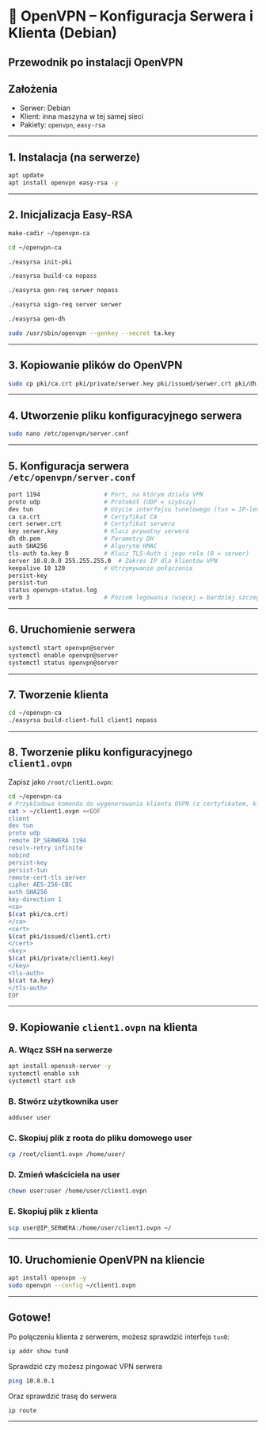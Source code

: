 # 📡 OpenVPN – Konfiguracja Serwera i Klienta (Debian)

Przewodnik po instalacji OpenVPN
---

## Założenia

- Serwer: Debian
- Klient: inna maszyna w tej samej sieci
- Pakiety: `openvpn`, `easy-rsa`

---

##  1. Instalacja (na serwerze)

```bash
apt update
apt install openvpn easy-rsa -y
```

---

##  2. Inicjalizacja Easy-RSA

```bash
make-cadir ~/openvpn-ca
```
```bash
cd ~/openvpn-ca
```
```bash
./easyrsa init-pki
```
```bash
./easyrsa build-ca nopass
```
```bash
./easyrsa gen-req serwer nopass
```
```bash
./easyrsa sign-req server serwer
```
```bash
./easyrsa gen-dh
```
```bash
sudo /usr/sbin/openvpn --genkey --secret ta.key
```
---

##  3. Kopiowanie plików do OpenVPN

```bash
sudo cp pki/ca.crt pki/private/serwer.key pki/issued/serwer.crt pki/dh.pem ta.key /etc/openvpn/
```

---

##  4. Utworzenie pliku konfiguracyjnego serwera

```bash
sudo nano /etc/openvpn/server.conf
```

---


##  5. Konfiguracja serwera `/etc/openvpn/server.conf`

```bash
port 1194                  # Port, na którym działa VPN
proto udp                  # Protokół (UDP = szybszy)
dev tun                    # Użycie interfejsu tunelowego (tun = IP-level VPN)
ca ca.crt                  # Certyfikat CA
cert serwer.crt            # Certyfikat serwera
key serwer.key             # Klucz prywatny serwera
dh dh.pem                  # Parametry DH
auth SHA256                # Algorytm HMAC
tls-auth ta.key 0          # Klucz TLS-Auth i jego rola (0 = serwer)
server 10.8.0.0 255.255.255.0  # Zakres IP dla klientów VPN
keepalive 10 120           # Utrzymywanie połączenia
persist-key
persist-tun
status openvpn-status.log
verb 3                     # Poziom logowania (więcej = bardziej szczegółowo)

```

---

##  6. Uruchomienie serwera

```bash
systemctl start openvpn@server
systemctl enable openvpn@server
systemctl status openvpn@server
```
---

##  7. Tworzenie klienta

```bash
cd ~/openvpn-ca
./easyrsa build-client-full client1 nopass
```
---

##  8. Tworzenie pliku konfiguracyjnego `client1.ovpn`

Zapisz jako `/root/client1.ovpn`:

```bash
cd ~/openvpn-ca
# Przykładowa komenda do wygenerowania klienta OVPN (z certyfikatem, kluczem i ta.key)
cat > ~/client1.ovpn <<EOF
client
dev tun
proto udp
remote IP_SERWERA 1194
resolv-retry infinite
nobind
persist-key
persist-tun
remote-cert-tls server
cipher AES-256-CBC
auth SHA256
key-direction 1
<ca>
$(cat pki/ca.crt)
</ca>
<cert>
$(cat pki/issued/client1.crt)
</cert>
<key>
$(cat pki/private/client1.key)
</key>
<tls-auth>
$(cat ta.key)
</tls-auth>
EOF

```

---

##  9. Kopiowanie `client1.ovpn` na klienta

### A. Włącz SSH na serwerze

```bash
apt install openssh-server -y
systemctl enable ssh
systemctl start ssh
```
### B. Stwórz użytkownika user
```bash
adduser user
```
### C. Skopiuj plik z roota do pliku domowego user
```bash
cp /root/client1.ovpn /home/user/
```
### D. Zmień właściciela na user
```bash
chown user:user /home/user/client1.ovpn
```
### E. Skopiuj plik z klienta
```bash
scp user@IP_SERWERA:/home/user/client1.ovpn ~/
```
---

##  10. Uruchomienie OpenVPN na kliencie

```bash
apt install openvpn -y
sudo openvpn --config ~/client1.ovpn
```

---

##  Gotowe!

Po połączeniu klienta z serwerem, możesz sprawdzić interfejs `tun0`:

```bash
ip addr show tun0
```
Sprawdzić czy możesz pingować VPN serwera
```bash
ping 10.8.0.1
```
Oraz sprawdzić trasę do serwera
```bash
ip route
```


---
